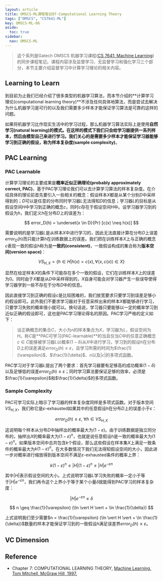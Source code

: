 ```yaml
---
layout: article
title: OMSCS-ML课程笔记07-Computational Learning Theory
tags: ["OMSCS", "CS7641-ML"]
key: OMSCS-ML-06
aside:
  toc: true
sidebar:
  nav: OMSCS-ML
---
```


> 这个系列是Gatech OMSCS 机器学习课程([CS 7641: Machine Learning](https://omscs.gatech.edu/cs-7641-machine-learning))的同步课程笔记。课程内容涉及监督学习、无监督学习和强化学习三个部分，本节主要介绍监督学习中计算学习理论的相关内容。
<!--more-->

## Learning to Learn

到目前为止我们已经介绍了很多类型的机器学习算法，而本节介绍的**计算学习理论(computational learning theory)**不涉及任何具体地算法，而是尝试去解决为什么机器学习是可行的以及我们需要多少样本才能保证学习算法是可靠的这样的问题。

如果将机器学习比作现实生活中的学习过程，那么机器学习算法实际上是使用**自然学习(natural learning)**的模式。在这样的模式下我们只会给学习器提供一系列样本，然后由模型自己来进行学习。我们关心的是需要多少样本才能保证学习器能够学习到正确的假设，称为**样本复杂度(sample complexity)**。

## PAC Learning

### PAC Learnable

计算学习理论的主要成果是**概率近似正确理论(probably approximately correct, PAC)**，基于PAC学习理论我们可以去计算学习算法的样本复杂度。在介绍具体的理论前首先要引入一些相关的概念：假设样本$X$都是从某个分别$D$中采样得到的；$D$可以是任意的分布同时学习器$L$无法得知$D$的信息；学习器$L$的目标是从假设空间$H$中学习到正确的概念$c$，同时$c$存在于假设空间$H$中。设学习器学习到的假设为$h$，我们定义$h$在分布$D$上的误差为：

$$
error_D(h) = \underset{x \in D}{Pr} [c(x) \neq h(x)]
$$

需要说明的是学习器$L$是从样本$X$中进行学习的，因此无法直接计算在分布$D$上误差$error_D(h)$而只能计算$h$在训练数据上的误差。我们把在训练样本$X$上与正确的概念$c$表现一致的假设$h$称为是**一致的(consistent)**，一致假设构成的集合称为**版本空间(version space)**：

$$
VS_{H, X} = \{h \in H \vert h(x) = c(x) , \forall \langle x, c(x) \rangle \in X \}
$$

显然在给定样本$X$的条件下可能存在多个一致的假设，它们在训练样本$X$上的误差为0。同时由于$X$都是从$D$中采样得到的，$X$自身可能会对学习器产生一些误导使得学习器学到一些不存在于分布$D$中的信息。

因此直接学习到正确的假设$c$是比较困难的，我们放宽要求只要学习到误差足够小的假设即可。此外我们不要求学习器对于任意采样出来的样本$X$都能够进行学习，只要学习失败的概率很小就可以。换句话说，学习器只要能够以一定的概率学习到近似正确的假设即可，这也是PAC学习理论得名的原因。PAC学习严格的定义如下：

> 设正确概念的集合$C$，大小为$n$的样本集合为$X$，学习器为$L$，假设空间为$H$。称$C$是**PAC可学习(PAC-learnable)**的当且仅当$C$中的任意正确概念$c \in C$能够被学习器$L$以概率$(1-\delta)$从$X$中进行学习，学习到的假设$h$在分布$D$上的误差满足$error_D(h) \leq \varepsilon$，且学习所需的时间为$\frac{1}{\varepsilon}$、$\frac{1}{\delta}$、$n$以及$\vert c \vert$的多项式函数。

PAC学习对于学习器$L$提出了两个要求：首先学习器要有足够高的成功概率$(1-\delta)$以及足够低的误差$error_D(h) \leq \varepsilon$；同时学习算法要保证足够的效率，必须是$\frac{1}{\varepsilon}$和$\frac{1}{\delta}$的多项式函数。

### Sample Complexity

PAC可学习实际上暗示了学习器的样本复杂度同样是多项式函数。对于版本空间$VS_{H, X}$，我们称它是$\varepsilon$-exhausted如果其中的任意假设$h$在分布$D$上的误差小于$\varepsilon$：

$$
error_D(h) \leq \varepsilon, \ \forall h \in VS_{H, X}
$$

这说明每个样本从分布$D$中抽样出的概率最大为$(1 - \varepsilon)$。由于训练数据是独立同分布的，抽样出$X$的概率最大为$(1 - \varepsilon)^n$，也就是说任意假设$h$是一致的概率最大为$(1 - \varepsilon)^n$。如果版本空间中总共包含$k$个假设，那么这些假设在样本集$X$上满足一致条件的概率最大为$k(1 - \varepsilon)^n$。在大多数情况下我们无法得知假设空间的大小，因此进一步对概率进行缩放得到版本空间不满足$\varepsilon$-exhausted条件的概率上界：

$$
k(1 - \varepsilon)^n \leq \vert H \vert (1 - \varepsilon)^n \leq \vert H \vert e^{- \varepsilon n}
$$

其中$\vert H \vert$表示假设空间的大小。上式说明学习器$L$学习失败的概率一定小于等于$\vert H \vert e^{- \varepsilon n}$，我们再令这个上界小于等于某个小量$\delta$就能得到PAC学习的样本复杂度：

$$
\vert H \vert e^{- \varepsilon n} \leq \delta
$$

$$
n \geq \frac{1}{\varepsilon} (\ln \vert H \vert + \ln \frac{1}{\delta})
$$

上式说明我们至少需要$n = \frac{1}{\varepsilon} (\ln \vert H \vert + \ln \frac{1}{\delta})$数量的样本才能保证学习到的一致假设$h$满足误差界$error_D(h) \leq \varepsilon$。

## VC Dimension

## Reference

- Chapter 7: COMPUTATIONAL LEARNING THEORY, [Machine Learning, Tom Mitchell, McGraw Hill, 1997.](http://www.cs.cmu.edu/afs/cs.cmu.edu/user/mitchell/ftp/mlbook.html)